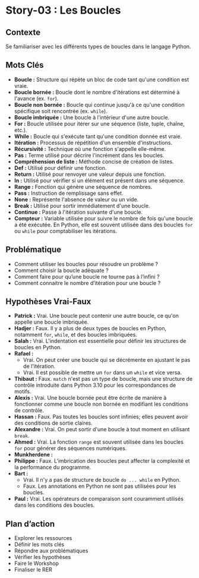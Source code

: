 # Story-03 : Les Boucles

## Contexte
Se familiariser avec les différents types de boucles dans le langage Python.

## Mots Clés
- **Boucle :** Structure qui répète un bloc de code tant qu'une condition est vraie.
- **Boucle bornée :** Boucle dont le nombre d'itérations est déterminé à l'avance (ex. `for`).
- **Boucle non bornée :** Boucle qui continue jusqu'à ce qu'une condition spécifique soit rencontrée (ex. `while`).
- **Boucle imbriquée :** Une boucle à l'intérieur d'une autre boucle.
- **For :** Boucle utilisée pour itérer sur une séquence (liste, tuple, chaîne, etc.).
- **While :** Boucle qui s'exécute tant qu'une condition donnée est vraie.
- **Itération :** Processus de répétition d'un ensemble d'instructions.
- **Récursivité :** Technique où une fonction s'appelle elle-même.
- **Pas :** Terme utilisé pour décrire l'incrément dans les boucles.
- **Compréhension de liste :** Méthode concise de création de listes.
- **Def :** Utilisé pour définir une fonction.
- **Return :** Utilisé pour renvoyer une valeur depuis une fonction.
- **In :** Utilisé pour vérifier si un élément est présent dans une séquence.
- **Range :** Fonction qui génère une séquence de nombres.
- **Pass :** Instruction de remplissage sans effet.
- **None :** Représente l'absence de valeur ou un vide.
- **Break :** Utilisé pour sortir immédiatement d'une boucle.
- **Continue :** Passe à l'itération suivante d'une boucle.
- **Compteur :** Variable utilisée pour suivre le nombre de fois qu'une boucle a été exécutée. En Python, elle est souvent utilisée dans des boucles `for` ou `while` pour comptabiliser les itérations.


## Problématique
- Comment utiliser les boucles pour résoudre un problème ?
- Comment choisir la boucle adéquate ?
- Comment faire pour qu’une boucle ne tourne pas à l’infini ?
- Comment connaitre le nombre d’itération pour une boucle ?

## Hypothèses Vrai-Faux

- **Patrick :** Vrai. Une boucle peut contenir une autre boucle, ce qu'on appelle une boucle imbriquée.
- **Hadjer :** Faux. Il y a plus de deux types de boucles en Python, notamment `for`, `while`, et des boucles imbriquées.
- **Salah :** Vrai. L'indentation est essentielle pour définir les structures de boucles en Python.
- **Rafael :**
  - Vrai. On peut créer une boucle qui se décrémente en ajustant le pas de l'itération.
  - Vrai. Il est possible de mettre un `for` dans un `while` et vice versa.
- **Thibaut :** Faux. `match` n'est pas un type de boucle, mais une structure de contrôle introduite dans Python 3.10 pour les correspondances de motifs.
- **Alexis :** Vrai. Une boucle bornée peut être écrite de manière à fonctionner comme une boucle non bornée en modifiant les conditions de contrôle.
- **Hassan :** Faux. Pas toutes les boucles sont infinies; elles peuvent avoir des conditions de sortie claires.
- **Alexandre :** Vrai. On peut sortir d'une boucle à tout moment en utilisant `break`.
- **Ahmed :** Vrai. La fonction `range` est souvent utilisée dans les boucles `for` pour générer des séquences numériques.
- **Munkherdene :**
- **Philippe :** Faux. L'imbrication des boucles peut affecter la complexité et la performance du programme.
- **Bart :**
  - Vrai. Il n'y a pas de structure de boucle `do ... while` en Python.
  - Faux. Les annotations en Python ne sont pas utilisées pour les boucles.
- **Paul :** Vrai. Les opérateurs de comparaison sont couramment utilisés dans les conditions des boucles.


## Plan d’action
- Explorer les ressources
- Définir les mots clés
- Répondre aux problématiques
- Vérifier les hypothèses
- Faire le Workshop
- Finaliser le RER
